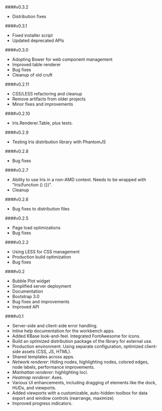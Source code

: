 ####v0.3.2

* Distribution fixes

####v0.3.1

* Fixed installer script
* Updated deprecated APIs

####v0.3.0

* Adopting Bower for web component management
* Improved table renderer
* Bug fixes
* Cleanup of old cruft

####v0.2.11

* CSS/LESS refactoring and cleanup
* Remove artifacts from older projects
* Minor fixes and improvements

####v0.2.10

* Iris.Renderer.Table, plus tests.

####v0.2.9

* Testing Iris distribution library with PhantomJS

####v0.2.8

* Bug fixes

####v0.2.7

* Ability to use Iris in a non-AMD context. Needs to be wrapped with "Iris(function () {})".
* Cleanup

####v0.2.6

* Bug fixes to distribution files

####v0.2.5

* Page load optimizations
* Bug fixes

####v0.2.2

* Using LESS for CSS management
* Production build optimization
* Bug fixes

####v0.2

* Bubble Plot widget
* Simplified server deployment
* Documentation
* Bootstrap 3.0
* Bug fixes and improvements
* Improved API

####v0.1

* Server-side and client-side error handling.
* Inline help documentation for the workbench apps.
* Added KBase look-and-feel. Integrated FontAwesome for icons.
* Build an optimized distribution package of the library for external use.
* Production environment: Using separate configuration, optimized client-side assets (CSS, JS, HTML).
* Shared templates across apps.
* *Network renderer*: Hiding nodes, highlighting nodes, colored edges, node labels, performance improvements.
* *Manhattan renderer*: highlighting loci.
* *Heatmap renderer*: Axes.
* Various UI enhancements, including dragging of elements like the dock, HUDs, and viewports.
* Added viewports with a customizable, auto-hidden toolbox for data export and window controls (rearrange, maximize)
* Improved progress indicators.
